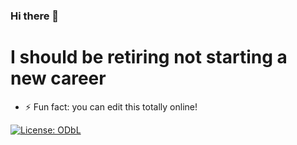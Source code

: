 ### Hi there 👋
# I should be retiring not starting a new career
- ⚡ Fun fact: you can edit this totally online!

[![License: ODbL](https://img.shields.io/badge/License-PDDL-brightgreen.svg)](https://opendatacommons.org/licenses/pddl/)
<!--
**macksm3/macksm3** is a ✨ _special_ ✨ repository because its `README.md` (this file) appears on your GitHub profile.

Here are some ideas to get you started:

- 🔭 I’m currently working on ...
- 🌱 I’m currently learning ...
- 👯 I’m looking to collaborate on ...
- 🤔 I’m looking for help with ...
- 💬 Ask me about ...
- 📫 How to reach me: ...
- 😄 Pronouns: ...
- ⚡ Fun fact: ...
-->

